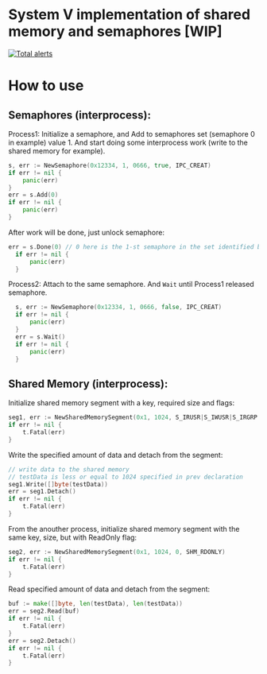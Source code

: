 # System V implementation of  shared memory and semaphores [WIP]

[![Total alerts](https://img.shields.io/lgtm/alerts/g/48d90782/SystemV.svg?logo=lgtm&logoWidth=18)](https://lgtm.com/projects/g/48d90782/SystemV/alerts/)

# How to use
## Semaphores (interprocess):

Process1: Initialize a semaphore, and Add to semaphores set (semaphore 0 in example) value 1. And start doing some interprocess work (write to the shared memory for example).
```go
s, err := NewSemaphore(0x12334, 1, 0666, true, IPC_CREAT)
if err != nil {
	panic(err)
}
err = s.Add(0)
if err != nil {
	panic(err)
}
  ```
  
  After work will be done, just unlock semaphore:
  
  ```go
  err = s.Done(0) // 0 here is the 1-st semaphore in the set identified by semaphore ID.
	if err != nil {
		panic(err)
	}
  ```
  
  Process2: Attach to the same semaphore. And `Wait` until Process1 released semaphore.
  ```go
	s, err := NewSemaphore(0x12334, 1, 0666, false, IPC_CREAT)
	if err != nil {
		panic(err)
	}
	err = s.Wait()
	if err != nil {
		panic(err)
	}
  ```

## Shared Memory (interprocess):

Initialize shared memory segment with a key, required size and flags:
```go
seg1, err := NewSharedMemorySegment(0x1, 1024, S_IRUSR|S_IWUSR|S_IRGRP|S_IWGRP, IPC_CREAT)
if err != nil {
	t.Fatal(err)
}
```  

Write the specified amount of data and detach from the segment:
```go
// write data to the shared memory
// testData is less or equal to 1024 specified in prev declaration 
seg1.Write([]byte(testData))
err = seg1.Detach()
if err != nil {
	t.Fatal(err)
}
```

From the anouther process, initialize shared memory segment with the same key, size, but with ReadOnly flag:

```go
seg2, err := NewSharedMemorySegment(0x1, 1024, 0, SHM_RDONLY)
if err != nil {
	t.Fatal(err)
}
```

Read specified amount of data and detach from the segment:

```go
buf := make([]byte, len(testData), len(testData))
err = seg2.Read(buf)
if err != nil {
	t.Fatal(err)
}
err = seg2.Detach()
if err != nil {
	t.Fatal(err)
}

```
